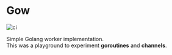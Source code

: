 # Gow

![ci](https://github.com/vitorsalgado/gow/workflows/ci/badge.svg)

Simple Golang worker implementation.  
This was a playground to experiment **goroutines** and **channels**.
